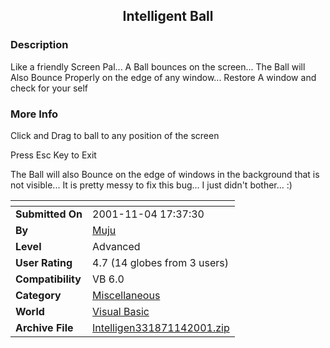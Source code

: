 ﻿<div align="center">

## Intelligent Ball


</div>

### Description

Like a friendly Screen Pal... A Ball bounces on the screen... The Ball will Also Bounce Properly on the edge of any window... Restore A window and check for your self
 
### More Info
 
Click and Drag to ball to any position of the screen

Press Esc Key to Exit

The Ball will also Bounce on the edge of windows in the background that is not visible... It is pretty messy to fix this bug... I just didn't bother... :)


<span>             |<span>
---                |---
**Submitted On**   |2001-11-04 17:37:30
**By**             |[Muju](https://github.com/Planet-Source-Code/PSCIndex/blob/master/ByAuthor/muju.md)
**Level**          |Advanced
**User Rating**    |4.7 (14 globes from 3 users)
**Compatibility**  |VB 6\.0
**Category**       |[Miscellaneous](https://github.com/Planet-Source-Code/PSCIndex/blob/master/ByCategory/miscellaneous__1-1.md)
**World**          |[Visual Basic](https://github.com/Planet-Source-Code/PSCIndex/blob/master/ByWorld/visual-basic.md)
**Archive File**   |[Intelligen331871142001\.zip](https://github.com/Planet-Source-Code/muju-intelligent-ball__1-28633/archive/master.zip)








